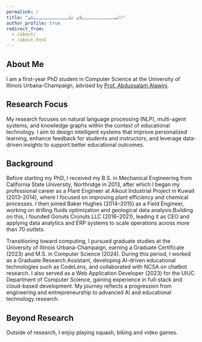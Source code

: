 ```yaml
---
permalink: /
title: "الســــــــــــلام علــــــــــــيكم"
author_profile: true
redirect_from: 
  - /about/
  - /about.html
---
```


## About Me
I am a first-year PhD student in Computer Science at the University of Illinois Urbana-Champaign, advised by [Prof. Abdussalam Alawini](https://cs.illinois.edu/about/people/faculty/alawini).

## Research Focus
My research focuses on natural language processing (NLP), multi-agent systems, and knowledge graphs within the context of educational technology. I aim to design intelligent systems that improve personalized learning, enhance feedback for students and instructors, and leverage data-driven insights to support better educational outcomes.

## Background
Before starting my PhD, I received my B.S. in Mechanical Engineering from California State University, Northridge in 2013, after which I began my professional career as a Plant Engineer at Alkout Industrial Project in Kuwait (2013–2014), where I focused on improving plant efficiency and chemical processes. I then joined Baker Hughes (2014–2015) as a Field Engineer, working on drilling fluids optimization and geological data analysis.Building on this, I founded Gonuts Cronuts LLC (2016–2021), leading it as CEO and applying data analytics and ERP systems to scale operations across more than 70 outlets. 

Transitioning toward computing, I pursued graduate studies at the University of Illinois Urbana-Champaign, earning a Graduate Certificate (2023) and M.S. in Computer Science (2024). During this period, I worked as a Graduate Research Assistant, developing AI-driven educational technologies such as CodeLens, and collaborated with NCSA on chatbot research. I also served as a Web Application Developer (2023) for the UIUC Department of Computer Science, gaining experience in full-stack and cloud-based development. My journey reflects a progression from engineering and entrepreneurship to advanced AI and educational technology research.

## Beyond Research
Outside of research, I enjoy playing squash, biking and video games. 
